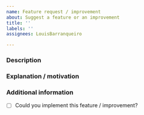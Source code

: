 ```yaml
---
name: Feature request / improvement
about: Suggest a feature or an improvement
title: ''
labels: ''
assignees: LouisBarranqueiro

---
```


### Description
<!-- A clear and concise description of what you want to happen. -->


### Explanation / motivation
<!-- A clear and concise description of why you need this feature / improvement -->


### Additional information
- [ ] Could you implement this feature / improvement?
